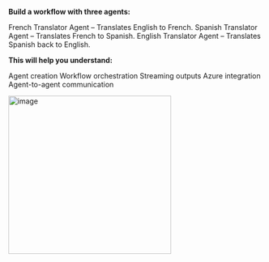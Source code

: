 **Build a workflow with three agents:**

French Translator Agent – Translates English to French.
Spanish Translator Agent – Translates French to Spanish.
English Translator Agent – Translates Spanish back to English.

**This will help you understand:**

Agent creation
Workflow orchestration
Streaming outputs
Azure integration
Agent-to-agent communication

<img width="321" height="313" alt="image" src="https://github.com/user-attachments/assets/0d315f6e-f97e-4e1f-bfe1-dc3f332f192b" />

